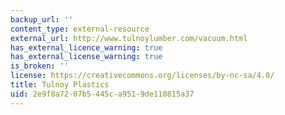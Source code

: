 ```yaml
---
backup_url: ''
content_type: external-resource
external_url: http://www.tulnoylumber.com/vacuum.html
has_external_licence_warning: true
has_external_license_warning: true
is_broken: ''
license: https://creativecommons.org/licenses/by-nc-sa/4.0/
title: Tulnoy Plastics
uid: 2e9f8a72-07b5-445c-a951-9de110815a37
---
```

